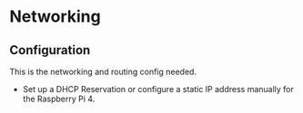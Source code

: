 # Networking

## Configuration
This is the networking and routing config needed.

- Set up a DHCP Reservation or configure a static IP address manually for the Raspberry Pi 4.
